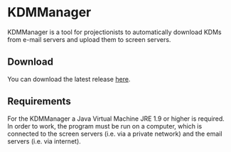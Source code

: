 # KDMManager
KDMManager is a tool for projectionists to automatically download KDMs from e-mail servers and upload them to screen servers.

Download
-------------------------------------
You can download the latest release [here][1].

Requirements
-------------------------------------
 For the KDMManager a Java Virtual Machine JRE 1.9 or higher is required. 
In order to work, the program must be run on a computer, which is connected to the screen servers (i.e. via a private network) and the email servers (i.e. via internet).


[1]:https://github.com/TobiasMiosczka/KDMManager/releases
